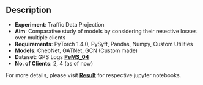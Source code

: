 ## Description
- **Experiment**: Traffic Data Projection
- **Aim**: Comparative study of models by considering their resective losses over multiple clients
- **Requirements**: PyTorch 1.4.0, PySyft, Pandas, Numpy, Custom Utilities
- **Models**: ChebNet, GATNet, GCN (Custom made)
- **Dataset**: GPS Logs **[PeMS_04](PeMS_04)**
- **No. of Clients**: 2, 4 (as of now)

For more details, please visit **[Result](Result)** for respective jupyter notebooks.